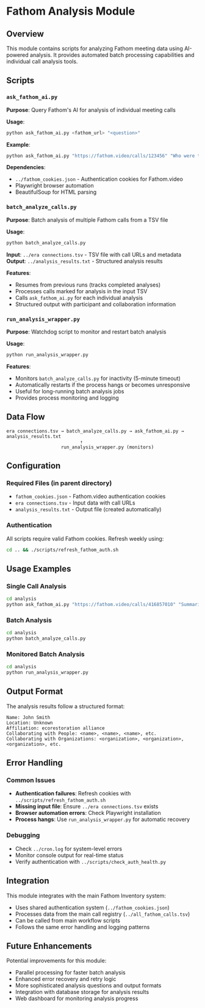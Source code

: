 # Fathom Analysis Module

## Overview

This module contains scripts for analyzing Fathom meeting data using AI-powered analysis. It provides automated batch processing capabilities and individual call analysis tools.

## Scripts

### `ask_fathom_ai.py`
**Purpose**: Query Fathom's AI for analysis of individual meeting calls

**Usage**:
```bash
python ask_fathom_ai.py <fathom_url> "<question>"
```

**Example**:
```bash
python ask_fathom_ai.py "https://fathom.video/calls/123456" "Who were the participants and what were the key topics?"
```

**Dependencies**:
- `../fathom_cookies.json` - Authentication cookies for Fathom.video
- Playwright browser automation
- BeautifulSoup for HTML parsing

### `batch_analyze_calls.py`
**Purpose**: Batch analysis of multiple Fathom calls from a TSV file

**Usage**:
```bash
python batch_analyze_calls.py
```

**Input**: `../era connections.tsv` - TSV file with call URLs and metadata  
**Output**: `../analysis_results.txt` - Structured analysis results

**Features**:
- Resumes from previous runs (tracks completed analyses)
- Processes calls marked for analysis in the input TSV
- Calls `ask_fathom_ai.py` for each individual analysis
- Structured output with participant and collaboration information

### `run_analysis_wrapper.py`
**Purpose**: Watchdog script to monitor and restart batch analysis

**Usage**:
```bash
python run_analysis_wrapper.py
```

**Features**:
- Monitors `batch_analyze_calls.py` for inactivity (5-minute timeout)
- Automatically restarts if the process hangs or becomes unresponsive
- Useful for long-running batch analysis jobs
- Provides process monitoring and logging

## Data Flow

```
era connections.tsv → batch_analyze_calls.py → ask_fathom_ai.py → analysis_results.txt
                           ↑
                    run_analysis_wrapper.py (monitors)
```

## Configuration

### Required Files (in parent directory)
- `fathom_cookies.json` - Fathom.video authentication cookies
- `era connections.tsv` - Input data with call URLs
- `analysis_results.txt` - Output file (created automatically)

### Authentication
All scripts require valid Fathom cookies. Refresh weekly using:
```bash
cd .. && ./scripts/refresh_fathom_auth.sh
```

## Usage Examples

### Single Call Analysis
```bash
cd analysis
python ask_fathom_ai.py "https://fathom.video/calls/416857010" "Summarize the key decisions made in this meeting"
```

### Batch Analysis
```bash
cd analysis
python batch_analyze_calls.py
```

### Monitored Batch Analysis
```bash
cd analysis
python run_analysis_wrapper.py
```

## Output Format

The analysis results follow a structured format:
```
Name: John Smith
Location: Unknown
Affiliation: ecorestoration alliance
Collaborating with People: <name>, <name>, <name>, etc.
Collaborating with Organizations: <organization>, <organization>, <organization>, etc.
```

## Error Handling

### Common Issues
- **Authentication failures**: Refresh cookies with `../scripts/refresh_fathom_auth.sh`
- **Missing input file**: Ensure `../era connections.tsv` exists
- **Browser automation errors**: Check Playwright installation
- **Process hangs**: Use `run_analysis_wrapper.py` for automatic recovery

### Debugging
- Check `../cron.log` for system-level errors
- Monitor console output for real-time status
- Verify authentication with `../scripts/check_auth_health.py`

## Integration

This module integrates with the main Fathom Inventory system:
- Uses shared authentication system (`../fathom_cookies.json`)
- Processes data from the main call registry (`../all_fathom_calls.tsv`)
- Can be called from main workflow scripts
- Follows the same error handling and logging patterns

## Future Enhancements

Potential improvements for this module:
- Parallel processing for faster batch analysis
- Enhanced error recovery and retry logic
- More sophisticated analysis questions and output formats
- Integration with database storage for analysis results
- Web dashboard for monitoring analysis progress
